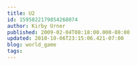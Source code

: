 ```yaml
---
title: U2
id: 1595822179854268074
author: Kirby Urner
published: 2009-02-04T08:18:00.000-08:00
updated: 2010-10-06T23:15:06.421-07:00
blog: world_game
tags: 
---
```


